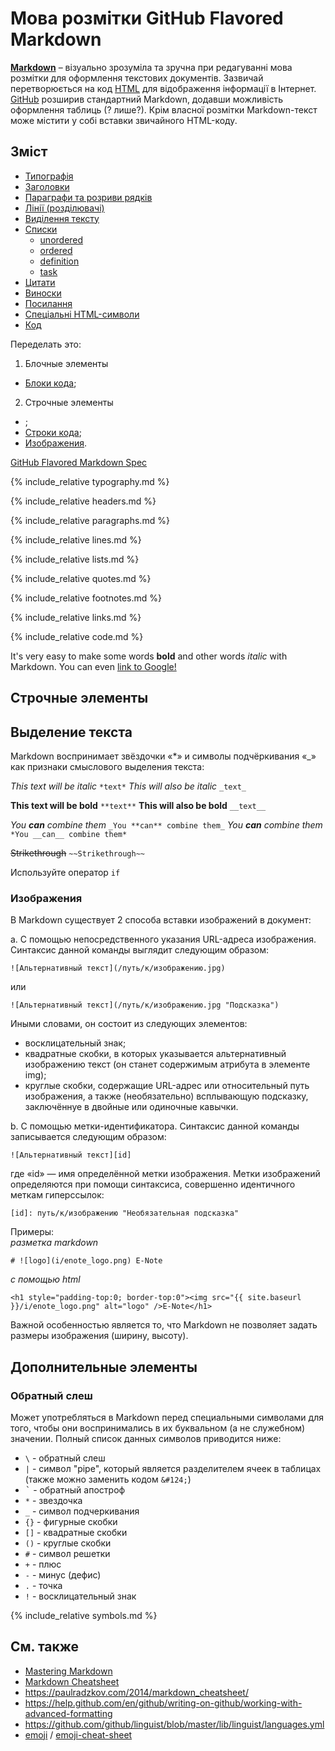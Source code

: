 # Мова розмітки GitHub Flavored Markdown

**[Markdown](https://ru.wikipedia.org/wiki/Markdown)** – візуально зрозуміла та зручна при редагуванні мова розмітки для оформлення текстових документів. Зазвичай перетворюється на код [HTML](https://ru.wikipedia.org/wiki/HTML) для відображення інформації в Інтернет. [GitHub](https://github.com) розширив стандартний Markdown, додавши можливість оформлення таблиць (<span class="ques">?</span> лише?). Крім власної розмітки Markdown-текст може містити у собі вставки звичайного HTML-коду.

## Зміст

- [Типографія](#typography)
- [Заголовки](#headers)
- [Параграфи та розриви рядків](#paragraphs)
- [Лінії (розділювачі)](#lines)
- [Виділення тексту](#Emphasis)
- [Списки](#lists)
  + [unordered](unordered)
  + [ordered](ordered)
  + [definition](definition)
  + [task](task)
- [Цитати](#quotes)
- [Виноски](#footnotes)
- [Посилання](#links)
- [Спеціальні HTML-символи](#symbols)
- [Код](#code)

Переделать это:

1. Блочные элементы
 + [Блоки кода](#CodeBlocks);
2. Строчные элементы
 + ;
 + [Строки кода](#Code);
 + [Изображения](#Images).


[GitHub Flavored Markdown Spec](https://github.github.com/gfm/)

{% include_relative typography.md %}

{% include_relative headers.md %}

{% include_relative paragraphs.md %}

{% include_relative lines.md %}

{% include_relative lists.md %}

{% include_relative quotes.md %}

{% include_relative footnotes.md %}

{% include_relative links.md %}

{% include_relative code.md %}


It's very easy to make some words **bold** and other words *italic* with Markdown. You can even [link to Google!](http://google.com)



Строчные элементы
-------------------


## <a name="Emphasis"></a> Выделение текста

Markdown воспринимает звёздочки «*» и символы подчёркивания «_» как признаки смыслового выделения текста:

*This text will be italic*  `*text*`
_This will also be italic_  `_text_`

**This text will be bold**  `**text**`
__This will also be bold__  `__text__`

_You **can** combine them_  `_You **can** combine them_`
*You __can__ combine them*  `*You __can__ combine them*`

~~Strikethrough~~  `~~Strikethrough~~`


Используйте оператор `if`

### <a name="Images"></a> Изображения

В Markdown существует 2 способа вставки изображений в документ:

a.	С помощью непосредственного указания URL-адреса изображения. Синтаксис данной команды выглядит следующим образом:

    ![Альтернативный текст](/путь/к/изображению.jpg)

или

    ![Альтернативный текст](/путь/к/изображению.jpg "Подсказка")

Иными словами, он состоит из следующих элементов:

 - восклицательный знак;
 -  квадратные скобки, в которых указывается альтернативный изображению текст (он станет содержимым атрибута в элементе img);
 -  круглые скобки, содержащие URL-адрес или относительный путь изображения, а также (необязательно) всплывающую подсказку, заключённуе в двойные или одиночные кавычки.

b.	С помощью метки-идентификатора.  Синтаксис данной команды записывается следующим образом:

    ![Альтернативный текст][id]

где «id» — имя определённой метки изображения. Метки изображений определяются при помощи синтаксиса, совершенно идентичного меткам гиперссылок:

    [id]: путь/к/изображению "Необязательная подсказка"

Примеры:  
_разметка markdown_
```
# ![logo](i/enote_logo.png) E-Note
```
_c помощью html_
```
<h1 style="padding-top:0; border-top:0"><img src="{{ site.baseurl }}/i/enote_logo.png" alt="logo" />E-Note</h1>
```


Важной особенностью является то, что Markdown не позволяет задать размеры изображения (ширину, высоту).

Дополнительные элементы
-----------------------

### <a name="BackslashEscapes"></a>	Обратный слеш

Может употребляться в Markdown перед специальными символами для того, чтобы они воспринимались в их буквальном (а не служебном) значении. Полный список данных символов приводится ниже:

- `\`  - обратный слеш
- `|`  - символ "pipe", который является разделителем ячеек в таблицах (также можно заменить кодом `&#124;`)
- <kbd>`</kbd> - обратный апостроф
- `*`  - звездочка
- `_`  - символ подчеркивания
- `{}` - фигурные скобки
- `[]` - квадратные скобки
- `()` - круглые скобки
- `#`  - символ решетки
- `+`  - плюс
- `-`  - минус (дефис)
- `.`  - точка
- `!`  - восклицательный знак


<a name="symbols"></a>
{% include_relative symbols.md %}


См. также
---------

- [Mastering Markdown](https://guides.github.com/features/mastering-markdown/)
- [Markdown Cheatsheet](https://github.com/adam-p/markdown-here/wiki/Markdown-Cheatsheet)
- <https://paulradzkov.com/2014/markdown_cheatsheet/>
- <https://help.github.com/en/github/writing-on-github/working-with-advanced-formatting>
- <https://github.com/github/linguist/blob/master/lib/linguist/languages.yml>
- [emoji](https://help.github.com/en/github/writing-on-github/basic-writing-and-formatting-syntax#using-emoji) / [emoji-cheat-sheet](https://github.com/ikatyang/emoji-cheat-sheet)


[q]: /i/q.png "Вопрос"
